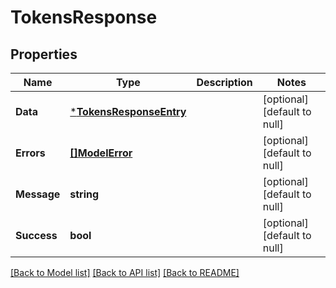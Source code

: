 # TokensResponse

## Properties
| Name        | Type                                               | Description | Notes                        |
| ----------- | -------------------------------------------------- | ----------- | ---------------------------- |
| **Data**    | [***TokensResponseEntry**](TokensResponseEntry.md) |             | [optional] [default to null] |
| **Errors**  | [**[]ModelError**](Error.md)                       |             | [optional] [default to null] |
| **Message** | **string**                                         |             | [optional] [default to null] |
| **Success** | **bool**                                           |             | [optional] [default to null] |

[[Back to Model list]](../README.md#documentation-for-models) [[Back to API list]](../README.md#documentation-for-api-endpoints) [[Back to README]](../README.md)
